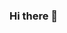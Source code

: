 ### Hi there 👋

<!--
**SongKong00/SongKong00** is a ✨ _special_ ✨ repository because its `README.md` (this file) appears on your GitHub profile.

[![Top Langs](https://github-readme-stats.vercel.app/api/top-langs/?username=SongKong00&layout=compact)](https://github.com/
SongKong00/github-readme-stats)
